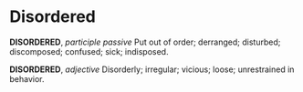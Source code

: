 # Disordered

**DISORDERED**, _participle passive_ Put out of order; derranged; disturbed; discomposed; confused; sick; indisposed.

**DISORDERED**, _adjective_ Disorderly; irregular; vicious; loose; unrestrained in behavior.